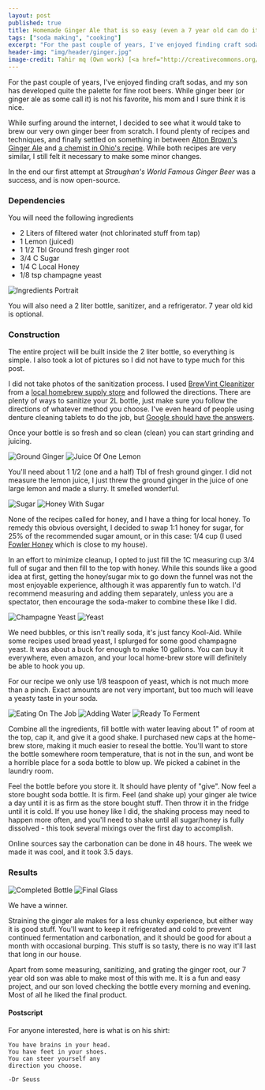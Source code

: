 ```yaml
---
layout: post
published: true
title: Homemade Ginger Ale that is so easy (even a 7 year old can do it)
tags: ["soda making", "cooking"]
excerpt: "For the past couple of years, I've enjoyed finding craft sodas, and my son has developed quite the palette for fine root beers.  While ginger beer (or ginger ale as some call it) is not his favorite, his mom and I sure think it is nice. So we decided to make our own. In the end our first attempt at _Straughan's World Famous Ginger Beer_ was a success, and is now open-source."
header-img: "img/header/ginger.jpg"
image-credit: Tahir mq (Own work) [<a href="http://creativecommons.org/licenses/by-sa/3.0">CC-BY-SA-3.0</a>], <a href="http://commons.wikimedia.org/wiki/File%3AGinger_123.jpg">via Wikimedia Commons</a>
---
```


For the past couple of years, I've enjoyed finding craft sodas, and my son has developed quite the palette for fine root beers.  While ginger beer (or ginger ale as some call it) is not his favorite, his mom and I sure think it is nice.

While surfing around the internet, I decided to see what it would take to brew our very own ginger beer from scratch.  I found plenty of recipes and techniques, and finally settled on something in between [Alton Brown's Ginger Ale](http://www.foodnetwork.com/recipes/alton-brown/ginger-ale-recipe/index.html) and [a chemist in Ohio's recipe](http://biology.clc.uc.edu/fankhauser/cheese/ginger_ale_ag0.htm).  While both recipes are very similar, I still felt it necessary to make some minor changes.

In the end our first attempt at _Straughan's World Famous Ginger Beer_ was a success, and is now open-source.

### Dependencies

You will need the following ingredients

* 2 Liters of filtered water (not chlorinated stuff from tap)
* 1 Lemon (juiced)
* 1 1/2 Tbl Ground fresh ginger root
* 3/4 C Sugar
* 1/4 C Local Honey
* 1/8 tsp champagne yeast

![Ingredients Portrait](/img/post/ginger-beer/ingredients-portrait.jpg)

You will also need a 2 liter bottle, sanitizer, and a refrigerator.  7 year old kid is optional.

### Construction

The entire project will be built inside the 2 liter bottle, so everything is simple.  I also took a lot of pictures so I did not have to type much for this post.

I did not take photos of the sanitization process.  I used [BrewVint Cleanitizer](http://www.austinhomebrew.com/product_info.php?products_id=11166) from a [local homebrew supply store](http://www.austinhomebrew.com/) and followed the directions.  There are plenty of ways to sanitize your 2L bottle, just make sure you follow the directions of whatever method you choose.  I've even heard of people using denture cleaning tablets to do the job, but  [Google should have the answers](https://www.google.com/search?q=sanitize+a+water+bottle).

Once your bottle is so fresh and so clean (clean) you can start grinding and juicing.

![Ground Ginger](/img/post/ginger-beer/ground-ginger.jpg)
![Juice Of One Lemon](/img/post/ginger-beer/juice-of-one-lemon.jpg)

You'll need about 1 1/2 (one and a half) Tbl of fresh ground ginger.  I did not measure the lemon juice, I just threw the ground ginger in the juice of one large lemon and made a slurry.  It smelled wonderful.

![Sugar](/img/post/ginger-beer/sugar.jpg)
![Honey With Sugar](/img/post/ginger-beer/honey-with-sugar.jpg)

None of the recipes called for honey, and I have a thing for local honey.  To remedy this obvious oversight, I decided to swap 1:1 honey for sugar, for 25% of the recommended sugar amount,  or in this case: 1/4 cup (I used [Fowler Honey](http://fowlerhoney.com/) which is close to my house).

In an effort to minimize cleanup, I opted to just fill the 1C measuring cup 3/4 full of sugar and then fill to the top with honey.  While this sounds like a good idea at first, getting the honey/sugar mix to go down the funnel was not the most enjoyable experience, although it was apparently fun to watch.  I'd recommend measuring and adding them separately, unless you are a spectator, then encourage the soda-maker to combine these like I did.

![Champagne Yeast](/img/post/ginger-beer/champagne-yeast.jpg)
![Yeast](/img/post/ginger-beer/yeast.jpg)

We need bubbles, or this isn't really soda, it's just fancy Kool-Aid. While some recipes used bread yeast, I splurged for some good champagne yeast.  It was about a buck for enough to make 10 gallons.  You can buy it everywhere, even amazon, and your local home-brew store will definitely be able to hook you up.

For our recipe we only use 1/8 teaspoon of yeast, which is not much more than a pinch.  Exact amounts are not very important, but too much will leave a yeasty taste in your soda.

![Eating On The Job](/img/post/ginger-beer/eating-on-the-job.jpg)
![Adding Water](/img/post/ginger-beer/adding-water.jpg)
![Ready To Ferment](/img/post/ginger-beer/ready-to-ferment.jpg)

Combine all the ingredients, fill bottle with water leaving about 1" of room at the top, cap it, and give it a good shake.  I purchased new caps at the home-brew store, making it much easier to reseal the bottle.  You'll want to store the bottle somewhere room temperature, that is not in the sun, and wont be a horrible place for a soda bottle to blow up.  We picked a cabinet in the laundry room.

Feel the bottle before you store it.  It should have plenty of "give".  Now feel a store bought soda bottle.  It is firm.  Feel (and shake up) your ginger ale twice a day until it is as firm as the store bought stuff.  Then throw it in the fridge until it is cold.  If you use honey like I did, the shaking process may need to happen more often, and you'll need to shake until all sugar/honey is fully dissolved - this took several mixings over the first day to accomplish.

Online sources say the carbonation can be done in 48 hours. The week we made it was cool, and it took 3.5 days.

### Results

![Completed Bottle](/img/post/ginger-beer/completed-bottle.jpg)
![Final Glass](/img/post/ginger-beer/final-glass.jpg)

We have a winner.

Straining the ginger ale makes for a less chunky experience, but either way it is good stuff.  You'll want to keep it refrigerated and cold to prevent continued fermentation and carbonation, and it should be good for about a month with occasional burping.  This stuff is so tasty, there is no way it'll last that long in our house.

Apart from some measuring, sanitizing, and grating the ginger root, our 7 year old son was able to make most of this with me.  It is a fun and easy project, and our son loved checking the bottle every morning and evening.  Most of all he liked the final product.

#### Postscript

For anyone interested, here is what is on his shirt:

    You have brains in your head.
    You have feet in your shoes.
    You can steer yourself any
    direction you choose.

    -Dr Seuss
